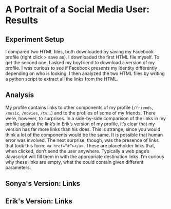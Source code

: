 # A Portrait of a Social Media User: Results

## Experiment Setup
I compared two HTML files, both downloaded by saving my Facebook profile (right click > save as). I downloaded the first HTML file myself. To get the second one, I asked my boyfriend to download a version of my profile. I was curious to see if Facebook presents my identity differently depending on who is looking. I then analyzed the two HTML files by writing a python script to extract all the links from the HTML.

## Analysis
My profile contains links to other components of my profile (`/friends`, `/music`, `/movies`, `/tv`…) and to the profiles of some of my friends. There were, however, to surprises. In a side-by-side comparison of the links in my profile against the link’s in Erik’s version of my profile, it’s clear that my version has far more links than his does. This is strange, since you would think a lot of the components would be the same. It is possible that human error was involved. The next surprise, though, was the presence of links that took this form: `<a href=“#”></a>`. These are placeholder links that, when clicked, don’t send the user anywhere. Typically a web page’s Javascript will fill them in with the appropriate destination links. I’m curious why these links are empty, what the could contain given different parameters.

## Sonya's Version: Links

## Erik's Version: Links